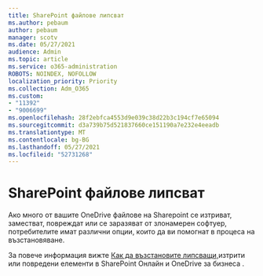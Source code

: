 ```yaml
---
title: SharePoint файлове липсват
ms.author: pebaum
author: pebaum
manager: scotv
ms.date: 05/27/2021
audience: Admin
ms.topic: article
ms.service: o365-administration
ROBOTS: NOINDEX, NOFOLLOW
localization_priority: Priority
ms.collection: Adm_O365
ms.custom:
- "11392"
- "9006699"
ms.openlocfilehash: 28f2ebfca4553d9e039c38d22b3c194cf7e65094
ms.sourcegitcommit: d3a739b75d521837660ce151190a7e232e4eeadb
ms.translationtype: MT
ms.contentlocale: bg-BG
ms.lasthandoff: 05/27/2021
ms.locfileid: "52731268"
---
```

# <a name="sharepoint-files-are-missing"></a>SharePoint файлове липсват

Ако много от вашите OneDrive файлове на Sharepoint се изтриват, заместват, повреждат или се заразяват от злонамерен софтуер, потребителите имат различни опции, които да ви помогнат в процеса на възстановяване.

За повече информация вижте [Как да възстановите липсващи,](https://go.microsoft.com/fwlink/?linkid=2110774)изтрити или повредени елементи в SharePoint Онлайн и OneDrive за бизнеса .
